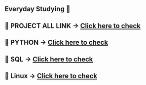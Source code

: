## Everyday Studying 📖
## 📝 PROJECT ALL LINK -> [Click here to check](https://github.com/2joonkim/PR_OZ/)
## 📝 PYTHON -> [Click here to check]([https://github.com/2joonkim/PR_OZ/](https://github.com/2joonkim/PR_OZ/tree/main/Python))
## 📝 SQL -> [Click here to check]([https://github.com/2joonkim/PR_OZ/](https://github.com/2joonkim/PR_OZ/tree/main/SQL))
## 📝 Linux -> [Click here to check]([https://github.com/2joonkim/PR_OZ/](https://github.com/2joonkim/PR_OZ/tree/main/Linux))
